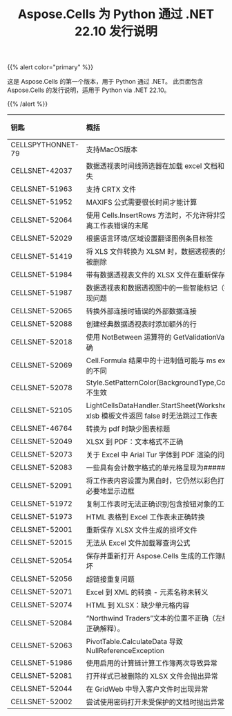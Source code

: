 ﻿---
title: Aspose.Cells 为 Python 通过 .NET 22.10 发行说明
type: docs
weight: 7
url: /zh/python-net/aspose-cells-for-python-net-22-10-release-notes/
---
{{% alert color="primary" %}} 

这是 Aspose.Cells 的第一个版本，用于 Python 通过 .NET。
此页面包含 Aspose.Cells 的发行说明，适用于 Python via .NET 22.10。

{{% /alert %}} 

|**钥匙**|**概括**|**类别**|
|:- |:- |:- |
|CELLSPYTHONNET-79|支持MacOS版本|
|CELLSNET-42037|数据透视表时间线筛选器在加载 excel 文档和更新后消失|
|CELLSNET-51963|支持 CRTX 文件|
|CELLSNET-51952|MAXIFS 公式需要很长时间才能计算|
|CELLSNET-52064|使用 Cells.InsertRows 方法时，不允许将非空单元格推离工作表错误的末尾|
|CELLSNET-52029|根据语言环境/区域设置翻译图例条目标签|
|CELLSNET-51419|将 XLS 文件转换为 XLSM 时，数据透视表的外部链接被删除|
|CELLSNET-51984|带有数据透视表文件的 XLSX 文件在重新保存后已损坏|
|CELLSNET-51987|数据透视表和数据透视图中的一些智能标记（插入）出现问题|
|CELLSNET-52065|转换外部连接时错误的外部数据连接|
|CELLSNET-52088|创建经典数据透视表时添加额外的行|
|CELLSNET-52018|使用 NotBetween 运算符的 GetValidationValue 不正确|
|CELLSNET-52069|Cell.Formula 结果中的十进制值可能与 ms excel 显示的不同|
|CELLSNET-52078|Style.SetPatternColor(BackgroundType,Color,Color) 不生效|
|CELLSNET-52105|LightCellsDataHandler.StartSheet(Worksheet) 在为 xlsb 模板文件返回 false 时无法跳过工作表|
|CELLSNET-46764|转换为 pdf 时缺少图表标题|
|CELLSNET-52049|XLSX 到 PDF：文本格式不正确|
|CELLSNET-52073|关于 Excel 中 Arial Tur 字体到 PDF 渲染的问题|
|CELLSNET-52083|一些具有会计数字格式的单元格呈现为#####。|
|CELLSNET-52091|将工作表内容设置为黑白时，它仍然以彩色打印并且不必要地显示边框|
|CELLSNET-51972|复制工作表时无法正确识别包含按钮对象的工作表|
|CELLSNET-51973|HTML 表格到 Excel 工作表未正确转换|
|CELLSNET-52001|重新保存 XLSX 文件生成的损坏文件|
|CELLSNET-52015|无法从 Excel 文件加载幂查询公式|
|CELLSNET-52054|保存并重新打开 Aspose.Cells 生成的工作簿后样式损坏|
|CELLSNET-52056|超链接重复问题|
|CELLSNET-52071|Excel 到 XML 的转换 - 元素名称未转义|
|CELLSNET-52074|HTML 到 XLSX：缺少单元格内容|
|CELLSNET-52084|“Northwind Traders”文本的位置不正确（左缩进值未正确解释）。|
|CELLSNET-52063|PivotTable.CalculateData 导致 NullReferenceException|
|CELLSNET-51986|使用启用的计算链计算工作簿两次导致异常|
|CELLSNET-52081|打开样式已被删除的 XLSX 文件会抛出异常|
|CELLSNET-52044|在 GridWeb 中导入客户文件时出现异常|
|CELLSNET-52002|尝试使用密码打开未受保护的文档时抛出异常|
